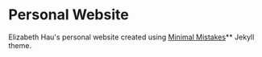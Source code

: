 # Personal Website

Elizabeth Hau's personal website created using [Minimal Mistakes](http://mmistakes.github.io/minimal-mistakes)** Jekyll theme.

